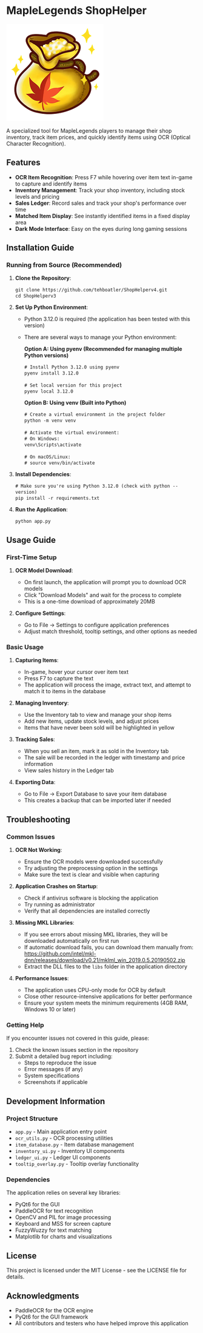 # MapleLegends ShopHelper

![MapleLegends ShopHelper](app_icon.png)

A specialized tool for MapleLegends players to manage their shop inventory, track item prices, and quickly identify items using OCR (Optical Character Recognition).

## Features

- **OCR Item Recognition**: Press F7 while hovering over item text in-game to capture and identify items
- **Inventory Management**: Track your shop inventory, including stock levels and pricing
- **Sales Ledger**: Record sales and track your shop's performance over time
- **Matched Item Display**: See instantly identified items in a fixed display area
- **Dark Mode Interface**: Easy on the eyes during long gaming sessions

## Installation Guide

### Running from Source (Recommended)

1. **Clone the Repository**:
   ```
   git clone https://github.com/tehboatler/ShopHelperv4.git
   cd ShopHelperv3
   ```

2. **Set Up Python Environment**:
   - Python 3.12.0 is required (the application has been tested with this version)
   - There are several ways to manage your Python environment:

     **Option A: Using pyenv (Recommended for managing multiple Python versions)**
     ```
     # Install Python 3.12.0 using pyenv
     pyenv install 3.12.0
     
     # Set local version for this project
     pyenv local 3.12.0
     ```

     **Option B: Using venv (Built into Python)**
     ```
     # Create a virtual environment in the project folder
     python -m venv venv
     
     # Activate the virtual environment:
     # On Windows:
     venv\Scripts\activate
     
     # On macOS/Linux:
     # source venv/bin/activate
     ```

3. **Install Dependencies**:
   ```
   # Make sure you're using Python 3.12.0 (check with python --version)
   pip install -r requirements.txt
   ```

4. **Run the Application**:
   ```
   python app.py
   ```

## Usage Guide

### First-Time Setup

1. **OCR Model Download**:
   - On first launch, the application will prompt you to download OCR models
   - Click "Download Models" and wait for the process to complete
   - This is a one-time download of approximately 20MB

2. **Configure Settings**:
   - Go to File → Settings to configure application preferences
   - Adjust match threshold, tooltip settings, and other options as needed

### Basic Usage

1. **Capturing Items**:
   - In-game, hover your cursor over item text
   - Press F7 to capture the text
   - The application will process the image, extract text, and attempt to match it to items in the database

2. **Managing Inventory**:
   - Use the Inventory tab to view and manage your shop items
   - Add new items, update stock levels, and adjust prices
   - Items that have never been sold will be highlighted in yellow

3. **Tracking Sales**:
   - When you sell an item, mark it as sold in the Inventory tab
   - The sale will be recorded in the ledger with timestamp and price information
   - View sales history in the Ledger tab

4. **Exporting Data**:
   - Go to File → Export Database to save your item database
   - This creates a backup that can be imported later if needed

## Troubleshooting

### Common Issues

1. **OCR Not Working**:
   - Ensure the OCR models were downloaded successfully
   - Try adjusting the preprocessing option in the settings
   - Make sure the text is clear and visible when capturing

2. **Application Crashes on Startup**:
   - Check if antivirus software is blocking the application
   - Try running as administrator
   - Verify that all dependencies are installed correctly

3. **Missing MKL Libraries**:
   - If you see errors about missing MKL libraries, they will be downloaded automatically on first run
   - If automatic download fails, you can download them manually from:
     https://github.com/intel/mkl-dnn/releases/download/v0.21/mklml_win_2019.0.5.20190502.zip
   - Extract the DLL files to the `libs` folder in the application directory

4. **Performance Issues**:
   - The application uses CPU-only mode for OCR by default
   - Close other resource-intensive applications for better performance
   - Ensure your system meets the minimum requirements (4GB RAM, Windows 10 or later)

### Getting Help

If you encounter issues not covered in this guide, please:
1. Check the known issues section in the repository
2. Submit a detailed bug report including:
   - Steps to reproduce the issue
   - Error messages (if any)
   - System specifications
   - Screenshots if applicable

## Development Information

### Project Structure

- `app.py` - Main application entry point
- `ocr_utils.py` - OCR processing utilities
- `item_database.py` - Item database management
- `inventory_ui.py` - Inventory UI components
- `ledger_ui.py` - Ledger UI components
- `tooltip_overlay.py` - Tooltip overlay functionality

### Dependencies

The application relies on several key libraries:
- PyQt6 for the GUI
- PaddleOCR for text recognition
- OpenCV and PIL for image processing
- Keyboard and MSS for screen capture
- FuzzyWuzzy for text matching
- Matplotlib for charts and visualizations

## License

This project is licensed under the MIT License - see the LICENSE file for details.

## Acknowledgments

- PaddleOCR for the OCR engine
- PyQt6 for the GUI framework
- All contributors and testers who have helped improve this application
